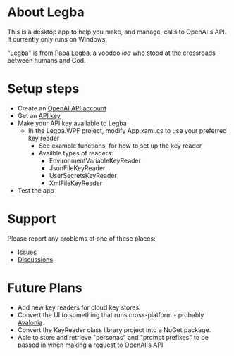 # About Legba
This is a desktop app to help you make, and manage, calls to OpenAI's API. It currently only runs on Windows.

"Legba" is from [Papa Legba](https://en.wikipedia.org/wiki/Papa_Legba), a voodoo *loa* who stood at the crossroads between humans and God.

# Setup steps
- Create an [OpenAI API account](https://openai.com/blog/openai-api)
- Get an [API key](https://platform.openai.com/api-keys)
- Make your API key available to Legba
  - In the Legba.WPF project, modify App.xaml.cs to use your preferred key reader
    - See example functions, for how to set up the key reader
    - Availble types of readers:
      - EnvironmentVariableKeyReader
      - JsonFileKeyReader
      - UserSecretsKeyReader
      - XmlFileKeyReader
- Test the app

# Support
Please report any problems at one of these places:
- [Issues](https://github.com/LillySoftwareConsulting/Legba/issues)
- [Discussions](https://github.com/LillySoftwareConsulting/Legba/discussions)

# Future Plans
- Add new key readers for cloud key stores.
- Convert the UI to something that runs cross-platform - probably [Avalonia](https://avaloniaui.net/).
- Convert the KeyReader class library project into a NuGet package.
- Able to store and retrieve "personas" and "prompt prefixes" to be passed in when making a request to OpenAI's API
